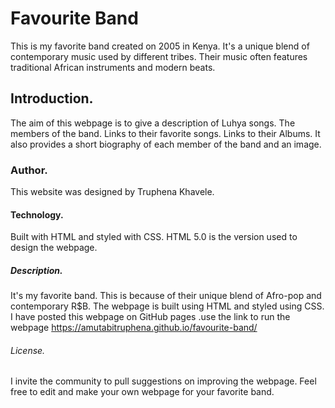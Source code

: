 # Favourite Band
This is my favorite band created on 2005 in Kenya.
It's a unique blend of   contemporary music  used by different tribes. Their music often features traditional African instruments and modern beats.
## Introduction.
The aim of this webpage is to give a description of Luhya songs.
The members of the band.
Links to their favorite songs.
Links to their Albums.
It also provides a short biography of each member of the band and an image.
### Author.
This website was designed by Truphena Khavele.
#### Technology.
Built with HTML and styled with CSS.
HTML 5.0 is the version used to design the webpage.
##### Description.
It's  my favorite band. This is because of their unique blend of Afro-pop and contemporary R$B.
The webpage is built using HTML and styled using CSS.
I have posted this webpage on GitHub pages .use the link to run the webpage  https://amutabitruphena.github.io/favourite-band/
###### License.
I invite the community to pull suggestions on improving the webpage.
Feel free to edit and make your own webpage for your favorite band.
